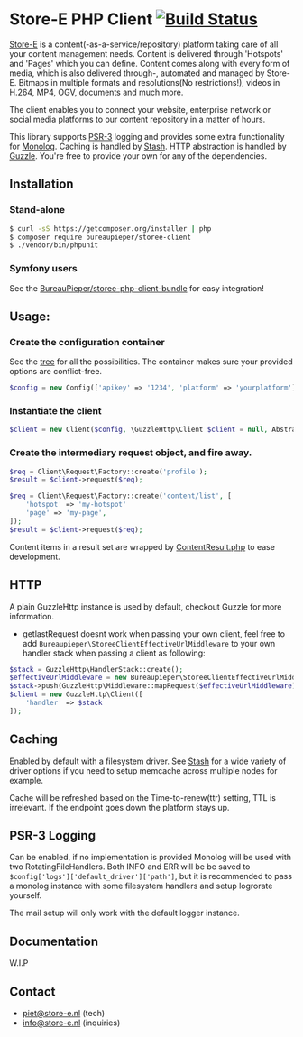 Store-E PHP Client [![Build Status](https://api.travis-ci.org/BureauPieper/storee-php-client.svg?branch=master)](https://travis-ci.org/BureauPieper/storee-php-client)
=======

[Store-E](http://store-e.nl) is a content(-as-a-service/repository) platform taking care of all your content management needs.
Content is delivered through 'Hotspots' and 'Pages' which you can define. Content comes along with every 
form of media, which is also delivered through-, automated and managed by Store-E. Bitmaps in multiple formats and
resolutions(No restrictions!), videos in H.264, MP4, OGV, documents and much more. 

The client enables you to connect your website, enterprise network or social media platforms to our content repository in a matter of hours.

This library supports [PSR-3](https://github.com/php-fig/fig-standards/blob/master/accepted/PSR-3-logger-interface.md) logging and provides some extra functionality for [Monolog](https://github.com/Seldaek/monolog). Caching is handled by [Stash](https://github.com/tedious/stash). HTTP abstraction is handled by [Guzzle](https://github.com/guzzle/guzzle). You're free to provide your own for any of the dependencies.

## Installation

### Stand-alone

```bash
$ curl -sS https://getcomposer.org/installer | php
$ composer require bureaupieper/storee-client
$ ./vendor/bin/phpunit
```

### Symfony users

See the [BureauPieper/storee-php-client-bundle](https://github.com/BureauPieper/storee-php-client-bundle) for easy integration!

## Usage:

### Create the configuration container

See the [tree](src/Resources/ConfigTree.php) for all the possibilities. The container makes sure your provided options are conflict-free.

```php
$config = new Config(['apikey' => '1234', 'platform' => 'yourplatform']);
```

### Instantiate the client

```php
$client = new Client($config, \GuzzleHttp\Client $client = null, AbstractDriver $cacheDriver = null, Logger $logger = null);
```

### Create the intermediary request object, and fire away.

```php
$req = Client\Request\Factory::create('profile');
$result = $client->request($req);
```

```php
$req = Client\Request\Factory::create('content/list', [
    'hotspot' => 'my-hotspot'
    'page' => 'my-page',
]);
$result = $client->request($req);
```

Content items in a result set are wrapped by [ContentResult.php](src/Client/Result/ContentResult.php) to ease development.

## HTTP

A plain GuzzleHttp instance is used by default, checkout Guzzle for more information.

- getlastRequest doesnt work when passing your own client, feel free to add ```Bureaupieper\StoreeClientEffectiveUrlMiddleware``` to your own handler stack
when passing a client as following:
```php
$stack = GuzzleHttp\HandlerStack::create();
$effectiveUrlMiddleware = new Bureaupieper\StoreeClientEffectiveUrlMiddleware();
$stack->push(GuzzleHttp\Middleware::mapRequest($effectiveUrlMiddleware));
$client = new GuzzleHttp\Client([
    'handler' => $stack
]);
```

## Caching

Enabled by default with a filesystem driver. See [Stash](https://github.com/tedious/stash) for a wide variety of driver options if you need to setup memcache across multiple nodes for example.

Cache will be refreshed based on the Time-to-renew(ttr) setting, TTL is irrelevant. If the endpoint goes down the platform stays up.

## PSR-3 Logging

Can be enabled, if no implementation is provided Monolog will be used with two RotatingFileHandlers. Both INFO and ERR will be be saved to ``` $config['logs']['default_driver']['path'] ```, but it is recommended to
pass a monolog instance with some filesystem handlers and setup logrorate yourself.

The mail setup will only work with the default logger instance.

## Documentation

W.I.P

## Contact

- piet@store-e.nl (tech)
- info@store-e.nl (inquiries)
